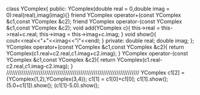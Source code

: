 class YComplex{
public:
	YComplex(double real = 0,double imag = 0):real(real),imag(imag){}
	friend YComplex operator+(const YComplex &c1,const YComplex &c2);
	friend YComplex operator-(const YComplex &c1,const YComplex &c2);
	void add(YComplex c){
		this->real = this->real+c.real;
		this->imag = this->imag+c.imag;
	}
	void show(){
		cout<<real<<"+"<<imag<<"i"<<endl;
	}
private:
	double real;
	double imag;
};
YComplex operator+(const YComplex &c1,const YComplex &c2){
	return YComplex(c1.real+c2.real,c1.imag+c2.imag);
}
YComplex operator-(const YComplex &c1,const YComplex &c2){
	return YComplex(c1.real-c2.real,c1.imag-c2.imag);
}
//////////////////////////////////////////////////////////////////////
	YComplex c1[2] = {YComplex(1,2),YComplex(3,4)};
	c1[1] = c1[0]+c1[0];
	c1[1].show();
	(5.0+c1[1]).show();
	(c1[1]-5.0).show();
